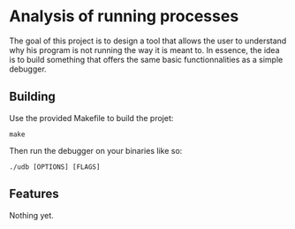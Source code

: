 # Analysis of running processes

The goal of this project is to design a tool that allows the user to understand
why his program is not running the way it is meant to. In essence, the idea is
to build something that offers the same basic functionnalities as a simple
debugger.

## Building
Use the provided Makefile to build the projet:
```
make
```
Then run the debugger on your binaries like so:
```
./udb [OPTIONS] [FLAGS]
```

## Features
Nothing yet.
